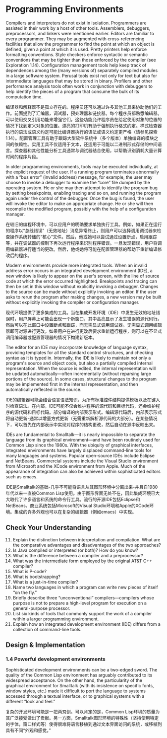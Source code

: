 # Programming Environments

Compilers and interpreters do not exist in isolation. Programmers are assisted in their work by a host of other tools. Assemblers, debuggers, preprocessors, and linkers were mentioned earlier. Editors are familiar to every programmer. They may be augmented with cross-referencing facilities that allow the programmer to find the point at which an object is defined, given a point at which it is used. Pretty printers help enforce formatting conventions. Style checkers enforce syntactic or semantic conventions that may be tighter than those enforced by the compiler (see Exploration 1.14). Configuration management tools help keep track of dependences among the (many versions of) separately compiled modules in a large software system. Perusal tools exist not only for text but also for intermediate languages that may be stored in binary. Profilers and other performance analysis tools often work in conjunction with debuggers to help identify the pieces of a program that consume the bulk of its computation time.

编译器和解释器不是孤立存在的。程序员还可以通过许多其他工具来协助他们的工作。前面提到了汇编器，调试器，预处理器和链接器。每个程序员都熟悉编辑器。可以使用交叉引用功能来增强它们，这些功能允许程序员在给定使用对象的位置的情况下找到定义对象的位置。漂亮的打印机有助于强制执行格式约定。样式检查器执行的语法或语义约定可能比编译器执行的语法或语义约定更严格（请参见探索1.14）。配置管理工具有助于跟踪大型软件系统中（多个版本）单独编译的模块之间的依赖性。实用工具不仅适用于文本，还适用于可能以二进制形式存储的中间语言。探查器和其他性能分析工具通常与调试器结合使用，以帮助识别消耗大量计算时间的程序片段。

In older programming environments, tools may be executed individually, at the explicit request of the user. If a running program terminates abnormally with a “bus error” (invalid address) message, for example, the user may choose to invoke a debugger to examine the “core” file dumped by the operating system. He or she may then attempt to identify the program bug by setting breakpoints, enabling tracing and so on, and running the program again under the control of the debugger. Once the bug is found, the user will invoke the editor to make an appropriate change. He or she will then recompile the modified program, possibly with the help of a configuration manager.

在较旧的编程环境中，可以应用户的明确要求单独执行工具。例如，如果正在运行的程序以“总线错误”（无效地址）消息异常终止，则用户可以选择调用调试器来检查操作系统转储的“核心”文件。然后，他或她可以尝试通过设置断点，启用跟踪等，并在调试器的控制下再次运行程序来识别程序错误。一旦发现错误，用户将调用编辑器进行适当的更改。然后，他或她将可能在配置管理器的帮助下重新编译修改后的程序。

Modern environments provide more integrated tools. When an invalid address error occurs in an integrated development environment (IDE), a new window is likely to appear on the user's screen, with the line of source code at which the error occurred highlighted. Breakpoints and tracing can then be set in this window without explicitly invoking a debugger. Changes to the source can be made without explicitly invoking an editor. If the user asks to rerun the program after making changes, a new version may be built without explicitly invoking the compiler or configuration manager.

现代环境提供了更多集成的工具。当在集成开发环境（IDE）中发生无效的地址错误时，用户屏幕上可能会出现一个新窗口，其中高亮显示了发生错误的源代码行。然后可以在此窗口中设置断点和跟踪，而无需显式调用调试器。无需显式调用编辑器即可对源进行更改。如果用户在进行更改后要求重新运行程序，则可以在不显式调用编译器或配置管理器的情况下构建新版本。

The editor for an IDE may incorporate knowledge of language syntax, providing templates for all the standard control structures, and checking syntax as it is typed in. Internally, the IDE is likely to maintain not only a program's source and object code, but also a partially compiled internal representation. When the source is edited, the internal representation will be updated automatically—often incrementally (without reparsing large portions of the source). In some cases, structural changes to the program may be implemented first in the internal representation, and then automatically reflected in the source.

IDE的编辑器可能会结合语言语法知识，为所有标准控件结构提供模板以及在键入时检查语法。在内部，IDE可能不仅会维护程序的源代码和目标代码，还会维护程序的源代码和目标代码。部分编译的内部表示形式。编辑源代码后，内部表示形式将自动更新-通常以增量方式更新（无需重新解析源代码的大部分）。在某些情况下，可以首先在内部表示中实现对程序的结构更改，然后自动在源中反映出来。

IDEs are fundamental to Smalltalk—it is nearly impossible to separate the language from its graphical environment—and have been routinely used for Common Lisp since the 1980s. With the ubiquity of graphical interfaces, integrated environments have largely displaced command-line tools for many languages and systems. Popular open-source IDEs include Eclipse and NetBeans. Commercial systems include the Visual Studio environment from Microsoft and the XCode environment from Apple. Much of the appearance of integration can also be achieved within sophisticated editors such as emacs.

IDE是Smalltalk的基础-几乎不可能将语言从其图形环境中分离出来-并且自1980年代以来一直被Common Lisp使用。由于图形界面无处不在，因此集成环境已大大取代了许多语言和系统的命令行工具。流行的开源IDE包括Eclipse和NetBeans。商业系统包括Microsoft的Visual Studio环境和Apple的XCode环境。集成的许多外观也可以在复杂的编辑器（例如emacs）中实现。

## Check Your Understanding

11. Explain the distinction between interpretation and compilation. What are the comparative advantages and disadvantages of the two approaches?
12. Is Java compiled or interpreted (or both)? How do you know?
13. What is the difference between a compiler and a preprocessor?
14. What was the intermediate form employed by the original AT&T C++ compiler?
15. What is P-code?
16. What is bootstrapping?
17. What is a just-in-time compiler?
18. Name two languages in which a program can write new pieces of itself “on the fly.”
19. Briefly describe three “unconventional” compilers—compilers whose purpose is not to prepare a high-level program for execution on a general-purpose processor.
20. List six kinds of tools that commonly support the work of a compiler within a larger programming environment.
21. Explain how an integrated development environment (IDE) differs from a collection of command-line tools.

## Design & Implementation
### 1.4 Powerful development environments

Sophisticated development environments can be a two-edged sword. The quality of the Common Lisp environment has arguably contributed to its widespread acceptance. On the other hand, the particularity of the graphical environment for Smalltalk (with its insistence on specific fonts, window styles, etc.) made it difficult to port the language to systems accessed through a textual interface, or to graphical systems with a different “look and feel.”

复杂的开发环境可能是一把两刃剑。可以肯定的是，Common Lisp环境的质量为其广泛接受做出了贡献。另一方面，Smalltalk图形环境的特殊性（坚持使用特定的字体，窗口样式等）使得很难将语言移植到通过文本界面访问的系统，或移植到具有不同“外观和感觉。”
